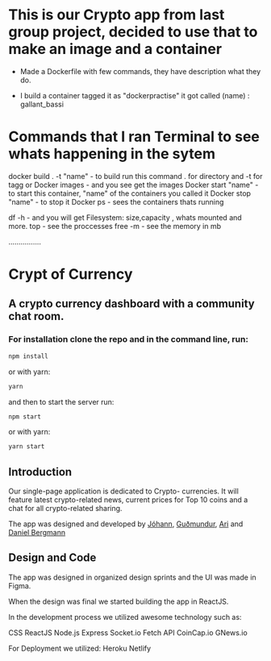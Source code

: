 # This is our Crypto app from last group project, decided to use that to make an image and a container

* Made a Dockerfile with few commands, they have description what they do.

* I build a container  tagged it as "dockerpractise" it got called (name) : gallant_bassi 



# Commands that I ran Terminal to see whats happening in the sytem

docker build . -t "name"  - to build run this command . for directory and -t for tagg or 
Docker images             - and you see get the images 
Docker start "name"       - to start this container, "name" of the containers you called it
Docker stop "name"        - to stop it
Docker ps                 - sees the containers thats running

df -h                     - and you will get Filesystem: size,capacity , whats mounted and more.
top                       - see the proccesses
free -m                   - see the memory in mb





................











# Crypt of Currency
## A crypto currency dashboard with a community chat room. 

### For installation clone the repo and in the command line, run:

 ```bash
 npm install
 ```

 or with yarn:

  ```bash
 yarn
 ```

 and then to start the server run: 

 ```bash
 npm start
 ```

 or with yarn:

  ```bash
 yarn start
 ```

 ## Introduction

 Our single-page application is dedicated to Crypto- currencies. It will feature latest crypto-related news, current prices for Top 10 coins and a chat for all crypto-related sharing. 

 The app was designed and developed by [Jóhann](https://github.com/johannTor), [Guðmundur](https://github.com/gvestmann), [Ari](https://github.com/Aridaniel) and [Daniel Bergmann](https://github.com/daniel-bergmann) 

 ## Design and Code

 The app was designed in organized design sprints and the UI was made in Figma.

 When the design was final we started building the app in ReactJS.

 In the development process we utilized awesome technology such as:
 
 CSS
 ReactJS
 Node.js
 Express
 Socket.io
 Fetch API
 CoinCap.io
 GNews.io

 For Deployment we utilized:
 Heroku
 Netlify
 

 








